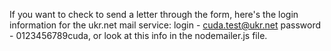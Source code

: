 If you want to check to send a letter through the form, here's the login information for the ukr.net mail service:
login - cuda.test@ukr.net
password - 0123456789cuda,
or look at this info in the nodemailer.js file.
